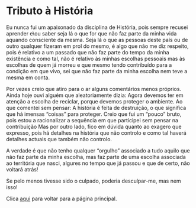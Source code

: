 # Tributo à História

Eu nunca fui um apaixonado da disciplina de História, pois sempre recusei aprender e\ou saber seja lá o que for que não faz parte da minha vida aquando consciente da mesma. Seja lá o que as pessoas deste país ou de outro qualquer fizeram em prol do mesmo, é algo que não me diz respeito, pois é relativo a um  passado que não faz parte do tempo da minha existência e como tal, não é relativo às minhas escolhas pessoais mas às escolhas de quem já morreu e que mesmo tendo contribuído para a condição em que vivo, sei que não faz parte da minha escolha nem teve a mesma em conta.

Por vezes creio que atiro para o ar alguns comentários menos próprios.
Ainda hoje ouvi alguém que aleatoriamente dizia:
Agora devemos ter em atenção a escolha de reciclar, porque devemos proteger o ambiente.
Ao que comentei sem pensar:
A história é feita de destruição, o que significa que há imensas “coisas” para proteger.
Creio que fui um “pouco” bruto, pois estou a racionalizar a sequência em que participei sem pensar na contribuição Mas por outro lado, fico em dúvida quanto ao exagero que expresso, pois há detalhes na história que não controlo e como tal haverá detalhes actuais que também não controlo.

A verdade é que não tenho qualquer “orgulho” associado a tudo aquilo que não faz parte da minha escolha, mas faz parte de uma escolha associada ao territória que nasci, algures no tempo que já passou e que de certo, não voltará atrás!

Se pelo menos tivesse sido o culpado, poderia desculpar-me, mas nem isso!

Clica [aqui](../README.md) para voltar para a página principal.
